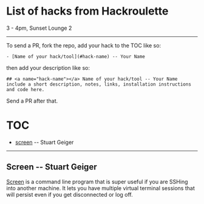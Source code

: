 # List of hacks from Hackroulette
3 - 4pm, Sunset Lounge 2

--- 
To send a PR, fork the repo, add your hack to the TOC like so:

```
- [Name of your hack/tool](#hack-name) -- Your Name
```


 then add your description like so:

 ```
## <a name="hack-name"></a> Name of your hack/tool -- Your Name
include a short description, notes, links, installation instructions and code here.

 ```

Send a PR after that.

# TOC

- [screen](#screen) -- Stuart Geiger

---- 


## <a name="screen"></a> Screen -- Stuart Geiger
[Screen](https://www.gnu.org/software/screen/manual/screen.html) is a command line program that is super useful if you are SSHing into another machine. It lets you have multiple virtual terminal sessions that will persist even if you get disconnected or log off. 
